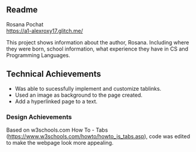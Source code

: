 Readme
---

Rosana Pochat    
https://a1-alexroxy17.glitch.me/

This project shows information about the author, Rosana. Including where they were born, school information, what experience they have in CS and Programming Languages.

## Technical Achievements
- Was able to sucessfully implement and customize tablinks.
- Used an image as background to the page created. 
- Add a hyperlinked page to a text.

### Design Achievements
Based on w3schools.com How To - Tabs (https://www.w3schools.com/howto/howto_js_tabs.asp), code was edited to make the webpage look more appealing.
